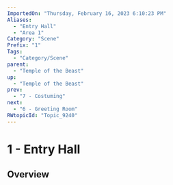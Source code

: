 ```yaml
---
ImportedOn: "Thursday, February 16, 2023 6:10:23 PM"
Aliases:
  - "Entry Hall"
  - "Area 1"
Category: "Scene"
Prefix: "1"
Tags:
  - "Category/Scene"
parent:
  - "Temple of the Beast"
up:
  - "Temple of the Beast"
prev:
  - "7 - Costuming"
next:
  - "6 - Greeting Room"
RWtopicId: "Topic_9240"
---
```

# 1 - Entry Hall
## Overview
